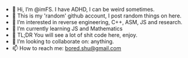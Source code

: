 - 👋 Hi, I’m @imFS. I have ADHD, I can be weird sometimes.
- 🍉 This is my 'random' github account, I post random things on here. 
- 👀 I’m interested in reverse engineering, C++, ASM, JS and research.
- 🌱 I’m currently learning JS and Mathematics
- 🍏 TL;DR You will see a lot of shit code here, enjoy.
- 💞️ I’m looking to collaborate on: anything.
- 📫 How to reach me: bored.shu@gmail.com

<!---
imFS/imFS is a ✨ special ✨ repository because its `README.md` (this file) appears on your GitHub profile.
You can click the Preview link to take a look at your changes.
--->
